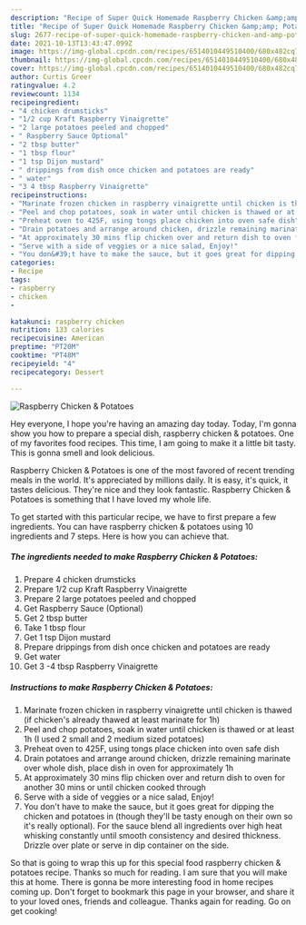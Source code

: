 ```yaml
---
description: "Recipe of Super Quick Homemade Raspberry Chicken &amp;amp; Potatoes"
title: "Recipe of Super Quick Homemade Raspberry Chicken &amp;amp; Potatoes"
slug: 2677-recipe-of-super-quick-homemade-raspberry-chicken-and-amp-potatoes
date: 2021-10-13T13:43:47.099Z
image: https://img-global.cpcdn.com/recipes/6514010449510400/680x482cq70/raspberry-chicken-potatoes-recipe-main-photo.jpg
thumbnail: https://img-global.cpcdn.com/recipes/6514010449510400/680x482cq70/raspberry-chicken-potatoes-recipe-main-photo.jpg
cover: https://img-global.cpcdn.com/recipes/6514010449510400/680x482cq70/raspberry-chicken-potatoes-recipe-main-photo.jpg
author: Curtis Greer
ratingvalue: 4.2
reviewcount: 1134
recipeingredient:
- "4 chicken drumsticks"
- "1/2 cup Kraft Raspberry Vinaigrette"
- "2 large potatoes peeled and chopped"
- " Raspberry Sauce Optional"
- "2 tbsp butter"
- "1 tbsp flour"
- "1 tsp Dijon mustard"
- " drippings from dish once chicken and potatoes are ready"
- " water"
- "3 4 tbsp Raspberry Vinaigrette"
recipeinstructions:
- "Marinate frozen chicken in raspberry vinaigrette until chicken is thawed (if chicken&#39;s already thawed at least marinate for 1h)"
- "Peel and chop potatoes, soak in water until chicken is thawed or at least 1h (I used 2 small and 2 medium sized potatoes)"
- "Preheat oven to 425F, using tongs place chicken into oven safe dish"
- "Drain potatoes and arrange around chicken, drizzle remaining marinate over whole dish, place dish in oven for approximately 1h"
- "At approximately 30 mins flip chicken over and return dish to oven for another 30 mins or until chicken cooked through"
- "Serve with a side of veggies or a nice salad, Enjoy!"
- "You don&#39;t have to make the sauce, but it goes great for dipping the chicken and potatoes in (though they&#39;ll be tasty enough on their own so it&#39;s really optional). For the sauce blend all ingredients over high heat whisking constantly until smooth consistency and desired thickness. Drizzle over plate or serve in dip container on the side."
categories:
- Recipe
tags:
- raspberry
- chicken
- 

katakunci: raspberry chicken  
nutrition: 133 calories
recipecuisine: American
preptime: "PT20M"
cooktime: "PT48M"
recipeyield: "4"
recipecategory: Dessert

---
```



![Raspberry Chicken &amp; Potatoes](https://img-global.cpcdn.com/recipes/6514010449510400/680x482cq70/raspberry-chicken-potatoes-recipe-main-photo.jpg)

Hey everyone, I hope you're having an amazing day today. Today, I'm gonna show you how to prepare a special dish, raspberry chicken &amp; potatoes. One of my favorites food recipes. This time, I am going to make it a little bit tasty. This is gonna smell and look delicious.

Raspberry Chicken &amp; Potatoes is one of the most favored of recent trending meals in the world. It's appreciated by millions daily. It is easy, it's quick, it tastes delicious. They're nice and they look fantastic. Raspberry Chicken &amp; Potatoes is something that I have loved my whole life.




To get started with this particular recipe, we have to first prepare a few ingredients. You can have raspberry chicken &amp; potatoes using 10 ingredients and 7 steps. Here is how you can achieve that.

<!--inarticleads1-->

##### The ingredients needed to make Raspberry Chicken &amp; Potatoes:

1. Prepare 4 chicken drumsticks
1. Prepare 1/2 cup Kraft Raspberry Vinaigrette
1. Prepare 2 large potatoes peeled and chopped
1. Get  Raspberry Sauce (Optional)
1. Get 2 tbsp butter
1. Take 1 tbsp flour
1. Get 1 tsp Dijon mustard
1. Prepare  drippings from dish once chicken and potatoes are ready
1. Get  water
1. Get 3 -4 tbsp Raspberry Vinaigrette




<!--inarticleads2-->

##### Instructions to make Raspberry Chicken &amp; Potatoes:

1. Marinate frozen chicken in raspberry vinaigrette until chicken is thawed (if chicken&#39;s already thawed at least marinate for 1h)
1. Peel and chop potatoes, soak in water until chicken is thawed or at least 1h (I used 2 small and 2 medium sized potatoes)
1. Preheat oven to 425F, using tongs place chicken into oven safe dish
1. Drain potatoes and arrange around chicken, drizzle remaining marinate over whole dish, place dish in oven for approximately 1h
1. At approximately 30 mins flip chicken over and return dish to oven for another 30 mins or until chicken cooked through
1. Serve with a side of veggies or a nice salad, Enjoy!
1. You don&#39;t have to make the sauce, but it goes great for dipping the chicken and potatoes in (though they&#39;ll be tasty enough on their own so it&#39;s really optional). For the sauce blend all ingredients over high heat whisking constantly until smooth consistency and desired thickness. Drizzle over plate or serve in dip container on the side.




So that is going to wrap this up for this special food raspberry chicken &amp; potatoes recipe. Thanks so much for reading. I am sure that you will make this at home. There is gonna be more interesting food in home recipes coming up. Don't forget to bookmark this page in your browser, and share it to your loved ones, friends and colleague. Thanks again for reading. Go on get cooking!
